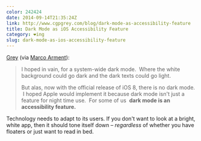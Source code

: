 ```yaml
---
color: 242424
date: 2014-09-14T21:35:24Z
link: http://www.cgpgrey.com/blog/dark-mode-as-accessibility-feature
title: Dark Mode as iOS Accessibility Feature
category: ❤ing
slug: dark-mode-as-ios-accessibility-feature
---
```


[Grey](http://www.cgpgrey.com/blog/dark-mode-as-accessibility-feature) (via
[Marco Arment](http://marco.org)):

> I hoped in vain, for a system-wide dark mode.  Where the white background
> could go dark and the dark texts could go light.  
>
> But alas, now with the official release of iOS 8, there is no dark mode.  I
> hoped Apple would implement it because dark mode isn't just a feature for
> night time use.  For some of us  **dark mode is an accessibility feature.**

Technology needs to adapt to its users. If you don't want to look at a bright,
white app, then it should tone itself down – _regardless_ of whether you have
floaters or just want to read in bed.
